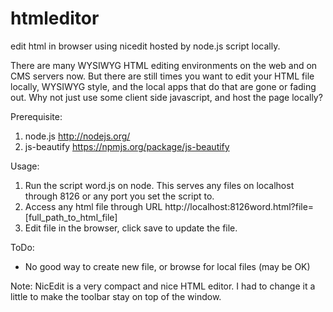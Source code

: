 htmleditor
==========

edit html in browser using nicedit hosted by node.js script locally.

There are many WYSIWYG HTML editing environments on the web and on CMS servers now.
But there are still times you want to edit your HTML file locally, WYSIWYG style,
and the local apps that do that are gone or fading out.
Why not just use some client side javascript, and host the page locally?

Prerequisite:
  1. node.js
    http://nodejs.org/
  2. js-beautify
    https://npmjs.org/package/js-beautify

Usage:
  1. Run the script word.js on node.
    This serves any files on localhost through 8126 or any port you set the script to.
  2. Access any html file through URL
    http://localhost:8126word.html?file=[full_path_to_html_file]
  3. Edit file in the browser, click save to update the file.

ToDo:
  - No good way to create new file, or browse for local files (may be OK)

Note:
  NicEdit is a very compact and nice HTML editor.
  I had to change it a little to make the toolbar stay on top of the window.

